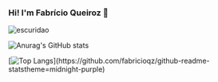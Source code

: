 
### Hi! I'm Fabrício Queiroz 👋
![escuridao](https://user-images.githubusercontent.com/75483108/133337666-8f9459d9-dcc7-4863-abce-8170256cf865.gif)

![Anurag's GitHub stats](https://github-readme-stats.vercel.app/api?username=fabricioqz&show_icons=true&theme=midnight-purple)

[![Top Langs](https://github-readme-stats.vercel.app/api/top-langs/?username=fabricioqz&hide=javascript,htmltheme=![use-a-cabeca-980](https://user-images.githubusercontent.com/75483108/133336649-afd19ad9-b642-41cb-b4f5-ba73a3b92e1b.gif))](https://github.com/fabricioqz/github-readme-statstheme=midnight-purple)


<!--
**fabricioqz/fabricioqz** is a ✨ _special_ ✨ repository because its `README.md` (this file) appears on your GitHub profile.

Here are some ideas to get you started:

- 🌱 I’m currently learning Python
- 😄 Pronouns: He
- ⚡ Fun fact: ...
-->
